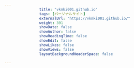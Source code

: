 ---
                title: "vkmki001.github.io"
                tags: [パーソナルサイト]
                externalUrl: "https://vkmki001.github.io/"
                weight: 391
                showDate: false
                showAuthor: false
                showReadingTime: false
                showEdit: false
                showLikes: false
                showViews: false
                layoutBackgroundHeaderSpace: false
                ---

